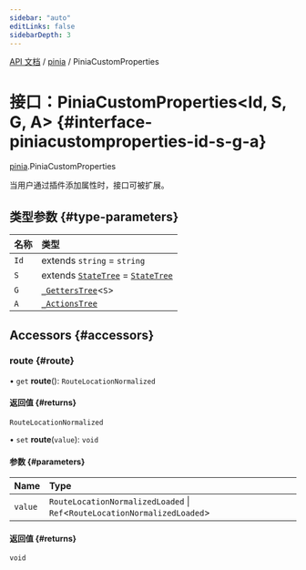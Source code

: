 ```yaml
---
sidebar: "auto"
editLinks: false
sidebarDepth: 3
---
```


[API 文档](../index.md) / [pinia](../modules/pinia.md) / PiniaCustomProperties

# 接口：PiniaCustomProperties<Id, S, G, A\> {#interface-piniacustomproperties-id-s-g-a}

[pinia](../modules/pinia.md).PiniaCustomProperties

当用户通过插件添加属性时，接口可被扩展。

## 类型参数 {#type-parameters}

| 名称 | 类型 |
| :------ | :------ |
| `Id` | extends `string` = `string` |
| `S` | extends [`StateTree`](../modules/pinia.md#statetree) = [`StateTree`](../modules/pinia.md#statetree) |
| `G` | [`_GettersTree`](../modules/pinia.md#_getterstree)<`S`\> |
| `A` | [`_ActionsTree`](../modules/pinia.md#_actionstree) |

## Accessors {#accessors}

### route {#route}

• `get` **route**(): `RouteLocationNormalized`

#### 返回值 {#returns}

`RouteLocationNormalized`

• `set` **route**(`value`): `void`

#### 参数 {#parameters}

| Name | Type |
| :------ | :------ |
| `value` | `RouteLocationNormalizedLoaded` \| `Ref`<`RouteLocationNormalizedLoaded`\> |

#### 返回值 {#returns}

`void`
